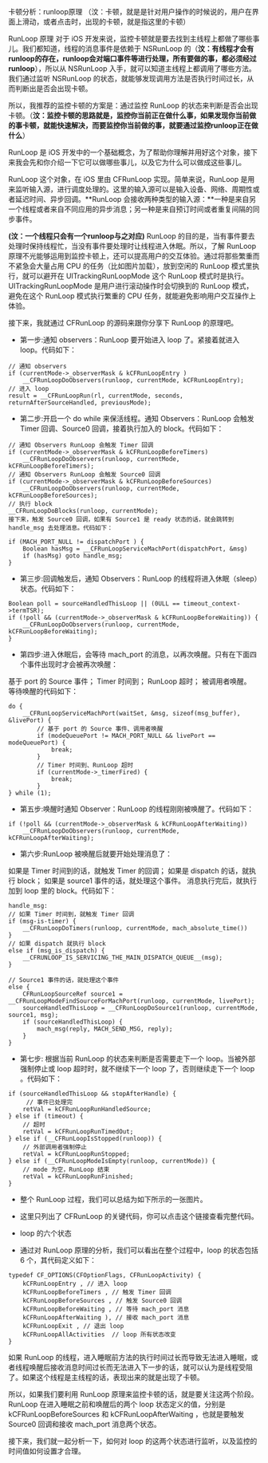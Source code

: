 卡顿分析：runloop原理
（汶：卡顿，就是是针对用户操作的时候说的，用户在界面上滑动，或者点击时，出现的卡顿，就是指这里的卡顿）

RunLoop 原理
对于 iOS 开发来说，监控卡顿就是要去找到主线程上都做了哪些事儿。我们都知道，线程的消息事件是依赖于 NSRunLoop 的（**汶：有线程才会有runloop的存在，runloop会对端口事件等进行处理，所有要做的事，都必须经过runloop**），所以从 NSRunLoop 入手，就可以知道主线程上都调用了哪些方法。我们通过监听 NSRunLoop 的状态，就能够发现调用方法是否执行时间过长，从而判断出是否会出现卡顿。

所以，我推荐的监控卡顿的方案是：通过监控 RunLoop 的状态来判断是否会出现卡顿。（**汶：监控卡顿的思路就是，监控你当前正在做什么事，如果发现你当前做的事卡顿，就能快速解决，而要监控你当前做的事，就要通过监控runloop正在做什么**）

RunLoop 是 iOS 开发中的一个基础概念，为了帮助你理解并用好这个对象，接下来我会先和你介绍一下它可以做哪些事儿，以及它为什么可以做成这些事儿。

RunLoop 这个对象，在 iOS 里由 CFRunLoop 实现。简单来说，RunLoop 是用来监听输入源，进行调度处理的。这里的输入源可以是输入设备、网络、周期性或者延迟时间、异步回调。**RunLoop 会接收两种类型的输入源：**一种是来自另一个线程或者来自不同应用的异步消息；另一种是来自预订时间或者重复间隔的同步事件。

**(汶：一个线程只会有一个runloop与之对应)**
RunLoop 的目的是，当有事件要去处理时保持线程忙，当没有事件要处理时让线程进入休眠。所以，了解 RunLoop 原理不光能够运用到监控卡顿上，还可以提高用户的交互体验。通过将那些繁重而不紧急会大量占用 CPU 的任务（比如图片加载），放到空闲的 RunLoop 模式里执行，就可以避开在 UITrackingRunLoopMode 这个 RunLoop 模式时是执行。UITrackingRunLoopMode 是用户进行滚动操作时会切换到的 RunLoop 模式，避免在这个 RunLoop 模式执行繁重的 CPU 任务，就能避免影响用户交互操作上体验。

接下来，我就通过 CFRunLoop 的源码来跟你分享下 RunLoop 的原理吧。

* 第一步:通知 observers：RunLoop 要开始进入 loop 了。紧接着就进入 loop。代码如下：

```
// 通知 observers
if (currentMode->_observerMask & kCFRunLoopEntry ) 
    __CFRunLoopDoObservers(runloop, currentMode, kCFRunLoopEntry);
// 进入 loop
result = __CFRunLoopRun(rl, currentMode, seconds, returnAfterSourceHandled, previousMode);

```

* 第二步:开启一个 do while 来保活线程。通知 Observers：RunLoop 会触发 Timer 回调、Source0 回调，接着执行加入的 block。代码如下：

```
// 通知 Observers RunLoop 会触发 Timer 回调
if (currentMode->_observerMask & kCFRunLoopBeforeTimers)
    __CFRunLoopDoObservers(runloop, currentMode, kCFRunLoopBeforeTimers);
// 通知 Observers RunLoop 会触发 Source0 回调
if (currentMode->_observerMask & kCFRunLoopBeforeSources)
    __CFRunLoopDoObservers(runloop, currentMode, kCFRunLoopBeforeSources);
// 执行 block
__CFRunLoopDoBlocks(runloop, currentMode);
接下来，触发 Source0 回调，如果有 Source1 是 ready 状态的话，就会跳转到 handle_msg 去处理消息。代码如下：

if (MACH_PORT_NULL != dispatchPort ) {
    Boolean hasMsg = __CFRunLoopServiceMachPort(dispatchPort, &msg)
    if (hasMsg) goto handle_msg;
}
```

* 第三步:回调触发后，通知 Observers：RunLoop 的线程将进入休眠（sleep）状态。代码如下：
```
Boolean poll = sourceHandledThisLoop || (0ULL == timeout_context->termTSR);
if (!poll && (currentMode->_observerMask & kCFRunLoopBeforeWaiting)) {
    __CFRunLoopDoObservers(runloop, currentMode, kCFRunLoopBeforeWaiting);
}
```

* 第四步:进入休眠后，会等待 mach_port 的消息，以再次唤醒。只有在下面四个事件出现时才会被再次唤醒：

基于 port 的 Source 事件；
Timer 时间到；
RunLoop 超时；
被调用者唤醒。
等待唤醒的代码如下：

```
do {
    __CFRunLoopServiceMachPort(waitSet, &msg, sizeof(msg_buffer), &livePort) {
        // 基于 port 的 Source 事件、调用者唤醒
        if (modeQueuePort != MACH_PORT_NULL && livePort == modeQueuePort) {
            break;
        }
        // Timer 时间到、RunLoop 超时
        if (currentMode->_timerFired) {
            break;
        }
} while (1);
```

* 第五步:唤醒时通知 Observer：RunLoop 的线程刚刚被唤醒了。代码如下：
```
if (!poll && (currentMode->_observerMask & kCFRunLoopAfterWaiting))
    __CFRunLoopDoObservers(runloop, currentMode, kCFRunLoopAfterWaiting);
```

* 第六步:RunLoop 被唤醒后就要开始处理消息了：

如果是 Timer 时间到的话，就触发 Timer 的回调；
如果是 dispatch 的话，就执行 block；
如果是 source1 事件的话，就处理这个事件。
消息执行完后，就执行加到 loop 里的 block。代码如下：
```
handle_msg:
// 如果 Timer 时间到，就触发 Timer 回调
if (msg-is-timer) {
    __CFRunLoopDoTimers(runloop, currentMode, mach_absolute_time())
} 
// 如果 dispatch 就执行 block
else if (msg_is_dispatch) {
    __CFRUNLOOP_IS_SERVICING_THE_MAIN_DISPATCH_QUEUE__(msg);
} 
 
// Source1 事件的话，就处理这个事件
else {
    CFRunLoopSourceRef source1 = __CFRunLoopModeFindSourceForMachPort(runloop, currentMode, livePort);
    sourceHandledThisLoop = __CFRunLoopDoSource1(runloop, currentMode, source1, msg);
    if (sourceHandledThisLoop) {
        mach_msg(reply, MACH_SEND_MSG, reply);
    }
}
```

* 第七步: 根据当前 RunLoop 的状态来判断是否需要走下一个 loop。当被外部强制停止或 loop 超时时，就不继续下一个 loop 了，否则继续走下一个 loop 。代码如下：
```
if (sourceHandledThisLoop && stopAfterHandle) {
     // 事件已处理完
    retVal = kCFRunLoopRunHandledSource;
} else if (timeout) {
    // 超时
    retVal = kCFRunLoopRunTimedOut;
} else if (__CFRunLoopIsStopped(runloop)) {
    // 外部调用者强制停止
    retVal = kCFRunLoopRunStopped;
} else if (__CFRunLoopModeIsEmpty(runloop, currentMode)) {
    // mode 为空，RunLoop 结束
    retVal = kCFRunLoopRunFinished;
}
```

* 整个 RunLoop 过程，我们可以总结为如下所示的一张图片。
* 这里只列出了 CFRunLoop 的关键代码，你可以点击这个链接查看完整代码。

* loop 的六个状态
* 通过对 RunLoop 原理的分析，我们可以看出在整个过程中，loop 的状态包括 6 个，其代码定义如下：

```
typedef CF_OPTIONS(CFOptionFlags, CFRunLoopActivity) {
    kCFRunLoopEntry , // 进入 loop
    kCFRunLoopBeforeTimers , // 触发 Timer 回调
    kCFRunLoopBeforeSources , // 触发 Source0 回调
    kCFRunLoopBeforeWaiting , // 等待 mach_port 消息
    kCFRunLoopAfterWaiting ), // 接收 mach_port 消息
    kCFRunLoopExit , // 退出 loop
    kCFRunLoopAllActivities  // loop 所有状态改变
}
```

如果 RunLoop 的线程，进入睡眠前方法的执行时间过长而导致无法进入睡眠，或者线程唤醒后接收消息时间过长而无法进入下一步的话，就可以认为是线程受阻了。如果这个线程是主线程的话，表现出来的就是出现了卡顿。

所以，如果我们要利用 RunLoop 原理来监控卡顿的话，就是要关注这两个阶段。RunLoop 在进入睡眠之前和唤醒后的两个 loop 状态定义的值，分别是 kCFRunLoopBeforeSources 和 kCFRunLoopAfterWaiting ，也就是要触发 Source0 回调和接收 mach_port 消息两个状态。

接下来，我们就一起分析一下，如何对 loop 的这两个状态进行监听，以及监控的时间值如何设置才合理。
